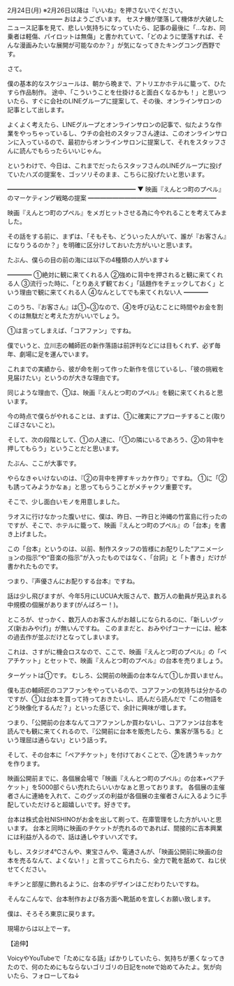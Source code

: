 2月24日(月) ※2月26日以降は『いいね』を押さないでください。
━━━━━━━━━
おはようございます。
セスナ機が墜落して機体が大破したニュース記事を見て、悲しい気持ちになっていたら、記事の最後に「…なお、同乗者は軽傷、パイロットは無傷」と書かれていて、「どのように墜落すれば、そんな漫画みたいな展開が可能なのか？」が気になってきたキングコング西野です。

さて。

僕の基本的なスケジュールは、朝から晩まで、アトリエかホテルに籠って、ひたすら作品制作。
途中、「こういうことを仕掛けると面白くなるかも！」と思いついたら、すぐに会社のLINEグループに提案して、その後、オンラインサロンの記事として出します。

よくよく考えたら、LINEグループとオンラインサロンの記事で、似たような作業をやっちゃっているし、ウチの会社のスタッフさん達は、このオンラインサロンに入っているので、最初からオンラインサロンに提案して、それをスタッフさんに読んでもらったらいいじゃん。

というわけで、今日は、これまでだったらスタッフさんのLINEグループに投げていたハズの提案を、ゴッソリそのまま、こちらに投げたいと思います。


━━━━━━━━━━━━━━━━━━━━━
▼ 映画『えんとつ町のプペル』のマーケティング戦略の提案
━━━━━━━━━━━━━━━━━━━━━

映画『えんとつ町のプペル』をメガヒットさせる為に今やれることを考えてみました。

その話をする前に、まずは、「そもそも、どういった人がいて、誰が『お客さん』になりうるのか？」を明確に区分けしておいた方がいいと思います。

たぶん、僕らの目の前の海には以下の4種類の人がいます↓

━━━━
①絶対に観に来てくれる人
②強めに背中を押されると観に来てくれる人
③流行った時に、「とりあえず観ておく」「話題作をチェックしておく」という理由で観に来てくれる人
④なんとしてでも来てくれない人
━━━━

このうち、『お客さん』は①~③なので、④を呼び込むことに時間やお金を割くのは無駄だと考えた方がいいでしょう。

①は言ってしまえば、「コアファン」ですね。

僕でいうと、立川志の輔師匠の新作落語は前評判などには目もくれず、必ず毎年、劇場に足を運んでいます。

これまでの実績から、彼が命を削って作った新作を信じているし、「彼の挑戦を見届けたい」というのが大きな理由です。

同じような理由で、①は、映画『えんとつ町のプペル』を観に来てくれると思います。

今の時点で僕らがやれることは、まずは、①に確実にアプローチすること(取りこぼさないこと)。

そして、次の段階として、①の人達に、「①の隣にいるであろう、②の背中を押してもらう」ということだと思います。

たぶん、ここが大事です。

やらなきゃいけないのは、『②の背中を押すキッカケ作り』ですね。
①に「②も誘ってみようかなぁ」と思ってもらうことがメチャクソ重要です。

そこで、少し面白いモノを用意しました。

ラオスに行けなかった腹いせに、僕は、昨日、一昨日と沖縄の竹富島に行ったのですが、そこで、ホテルに籠って、映画『えんとつ町のプペル』の「台本」を書き上げました。

この「台本」というのは、以前、制作スタッフの皆様にお配りした“アニメーションの指示”や“音楽の指示”が入ったものではなく、「台詞」と「ト書き」だけが書かれたものです。

つまり、『声優さんにお配りする台本』ですね。

話は少し飛びますが、今年5月にLUCUA大阪さんで、数万人の動員が見込まれる中規模の個展があります(がんばろー！)。

ところが、せっかく、数万人のお客さんがお越しになられるのに、「新しいグッズ(新おみやげ)」が無いんですね。
このままだと、おみやげコーナーには、絵本の過去作が並ぶだけとなってしまいます。

これは、さすがに機会ロスなので、ここで、映画『えんとつ町のプペル』の「ペアチケット」とセットで、映画『えんとつ町のプペル』の台本を売りましょう。

ターゲットは①です。
むしろ、公開前の映画の台本なんて①しか買いません。

僕も志の輔師匠のコアファンをやっているので、コアファンの気持ちは分かるのですが、①は台本を買って持っておきたいし、読んだら読んだで「この物語をどう映像化するんだ？」といった感じで、余計に興味が増します。

つまり、「公開前の台本なんてコアファンしか買わないし、コアファンは台本を読んでも観に来てくれるので、『公開前に台本を販売したら、集客が落ちる』という理屈は通らない」という話っす。

そして、その台本に「ペアチケット」を付けておくことで、②を誘うキッカケを作ります。

映画公開前までに、各個展会場で「映画『えんとつ町のプペル』の台本+ペアチケット」を5000部ぐらい売れたらいいかなぁと思っております。
各個展の主催者さんに連絡を入れて、このグッズの利益が各個展の主催者さんに入るように手配していただけると超嬉しいです。好きです。

台本は株式会社NISHINOがお金を出して刷って、在庫管理をした方がいいと思います。
台本と同時に映画のチケットが売れるのであれば、間接的に吉本興業には利益が入るので、話は通しやすいハズです。

もし、スタジオ4℃さんや、東宝さんや、電通さんが、「映画公開前に映画の台本を売るなんて、よくない！」と言ってこられたら、全力で靴を舐めて、ねじ伏せてください。

キチンと部屋に飾れるように、台本のデザインはこだわりたいですね。

そんなこんなで、台本制作および各方面へ靴舐めを宜しくお願い致します。

僕は、そろそろ東京に戻ります。

現場からは以上でーす。

【追伸】

VoicyやYouTubeで「ためになる話」ばかりしていたら、気持ちが悪くなってきたので、何のためにもならないゴリゴリの日記をnoteで始めてみたよ。気が向いたら、フォローしてね↓

